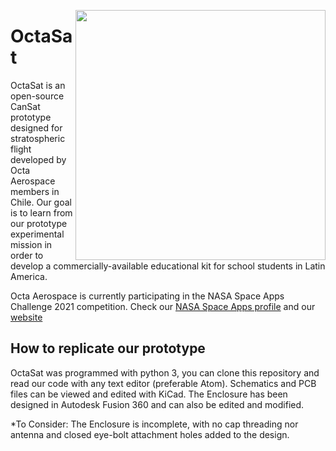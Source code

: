 <a href="url"><img src="https://user-images.githubusercontent.com/56780948/135789433-4be54ede-71d4-40c2-8e87-fe7b0f6570c9.png" align="right" height="" width="400" ></a>
# OctaSat
OctaSat is an open-source CanSat prototype designed for stratospheric flight developed by Octa Aerospace members in Chile. Our goal is to learn from our prototype experimental mission in order to develop a commercially-available educational kit for school students in Latin America.

Octa Aerospace is currently participating in the NASA Space Apps Challenge 2021 competition. Check our [NASA Space Apps profile](https://2021.spaceappschallenge.org/challenges/statements/near-space-near-you/teams/octa-aerospace/project) and our [website](www.octaaerospace.com)   


## How to replicate our prototype
OctaSat was programmed with python 3, you can clone this repository and read our code with any text editor (preferable Atom). Schematics and PCB files can be viewed and edited with KiCad. The Enclosure has been designed in Autodesk Fusion 360 and can also be edited and modified.

*To Consider: The Enclosure is incomplete, with no cap threading nor antenna and closed eye-bolt attachment holes added to the design.


